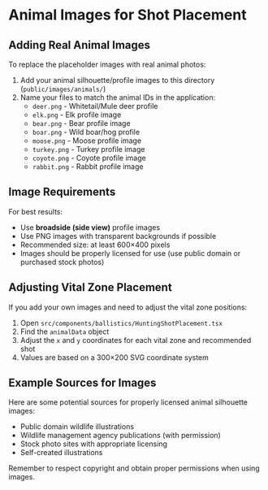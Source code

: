 # Animal Images for Shot Placement

## Adding Real Animal Images

To replace the placeholder images with real animal photos:

1. Add your animal silhouette/profile images to this directory (`public/images/animals/`)
2. Name your files to match the animal IDs in the application:
   - `deer.png` - Whitetail/Mule deer profile
   - `elk.png` - Elk profile image 
   - `bear.png` - Bear profile image
   - `boar.png` - Wild boar/hog profile
   - `moose.png` - Moose profile image
   - `turkey.png` - Turkey profile image
   - `coyote.png` - Coyote profile image
   - `rabbit.png` - Rabbit profile image

## Image Requirements

For best results:
- Use **broadside (side view)** profile images
- Use PNG images with transparent backgrounds if possible
- Recommended size: at least 600×400 pixels 
- Images should be properly licensed for use (use public domain or purchased stock photos)

## Adjusting Vital Zone Placement

If you add your own images and need to adjust the vital zone positions:

1. Open `src/components/ballistics/HuntingShotPlacement.tsx`
2. Find the `animalData` object
3. Adjust the `x` and `y` coordinates for each vital zone and recommended shot
4. Values are based on a 300×200 SVG coordinate system

## Example Sources for Images

Here are some potential sources for properly licensed animal silhouette images:
- Public domain wildlife illustrations
- Wildlife management agency publications (with permission)
- Stock photo sites with appropriate licensing
- Self-created illustrations

Remember to respect copyright and obtain proper permissions when using images. 